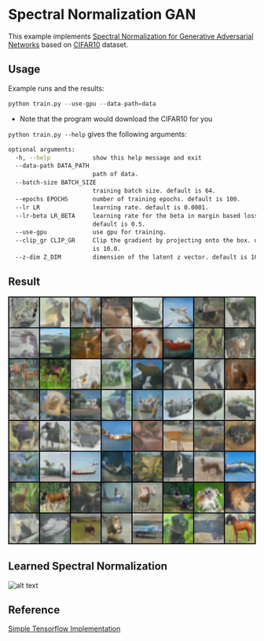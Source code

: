<!---
  Licensed to the Apache Software Foundation (ASF) under one
  or more contributor license agreements.  See the NOTICE file
  distributed with this work for additional information
  regarding copyright ownership.  The ASF licenses this file
  to you under the Apache License, Version 2.0 (the
  "License"); you may not use this file except in compliance
  with the License.  You may obtain a copy of the License at

    http://www.apache.org/licenses/LICENSE-2.0

  Unless required by applicable law or agreed to in writing,
  software distributed under the License is distributed on an
  "AS IS" BASIS, WITHOUT WARRANTIES OR CONDITIONS OF ANY
  KIND, either express or implied.  See the License for the
  specific language governing permissions and limitations
  under the License.
-->

# Spectral Normalization GAN

This example implements [Spectral Normalization for Generative Adversarial Networks](https://arxiv.org/abs/1802.05957) based on [CIFAR10](https://www.cs.toronto.edu/~kriz/cifar.html) dataset.

## Usage

Example runs and the results:

```python
python train.py --use-gpu --data-path=data
```

* Note that the program would download the CIFAR10 for you

`python train.py --help` gives the following arguments:

```bash
optional arguments:
  -h, --help            show this help message and exit
  --data-path DATA_PATH
                        path of data.
  --batch-size BATCH_SIZE
                        training batch size. default is 64.
  --epochs EPOCHS       number of training epochs. default is 100.
  --lr LR               learning rate. default is 0.0001.
  --lr-beta LR_BETA     learning rate for the beta in margin based loss.
                        default is 0.5.
  --use-gpu             use gpu for training.
  --clip_gr CLIP_GR     Clip the gradient by projecting onto the box. default
                        is 10.0.
  --z-dim Z_DIM         dimension of the latent z vector. default is 100.
```

## Result

![SN-GAN](sn_gan_output.png)

## Learned Spectral Normalization

![alt text](https://github.com/taki0112/Spectral_Normalization-Tensorflow/blob/master/assests/sn.png)

## Reference

[Simple Tensorflow Implementation](https://github.com/taki0112/Spectral_Normalization-Tensorflow)